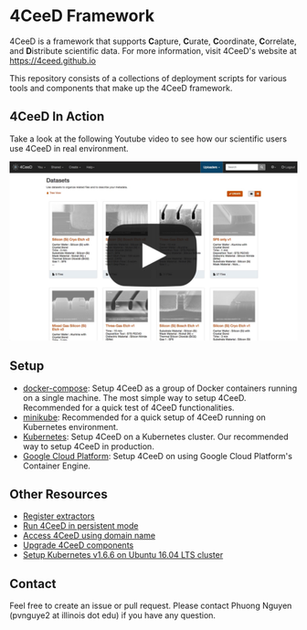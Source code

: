 4CeeD Framework
====

4CeeD is a framework that supports **C**apture, **C**urate, **C**oordinate, **C**orrelate, and **D**istribute scientific data. For more information, visit 4CeeD's website at https://4ceed.github.io 

This repository consists of a collections of deployment scripts for various tools and components that make up the 4CeeD framework.

## 4CeeD In Action

Take a look at the following Youtube video to see how our scientific users use 4CeeD in real environment.

[![4CeeD In Action](docs/4ceed_video_thumbnail.jpg)](https://www.youtube.com/watch?v=ICDqsOGgwg0)

## Setup
- [docker-compose](docs/docker_setup.md): Setup 4CeeD as a group of Docker containers running on a single machine. The most simple way to setup 4CeeD. Recommended for a quick test of 4CeeD functionalities.
- [minikube](docs/minikube_setup.md): Recommended for a quick setup of 4CeeD running on Kubernetes environment.
- [Kubernetes](docs/kubernetes_setup.md): Setup 4CeeD on a Kubernetes cluster. Our recommended way to setup 4CeeD in production.
- [Google Cloud Platform](docs/gcp_setup.md): Setup 4CeeD on using Google Cloud Platform's Container Engine. 


## Other Resources
- [Register extractors](docs/register_extractors.md) 
- [Run 4CeeD in persistent mode](docs/persistent_mode.md) 
- [Access 4CeeD using domain name](docs/domain_name.md) 
- [Upgrade 4CeeD components](docs/upgrade.md) 
- [Setup Kubernetes v1.6.6 on Ubuntu 16.04 LTS cluster](docs/k8s_setup_ubuntu.md)


## Contact

Feel free to create an issue or pull request. Please contact Phuong Nguyen (pvnguye2 at illinois dot edu) if you have any question.
